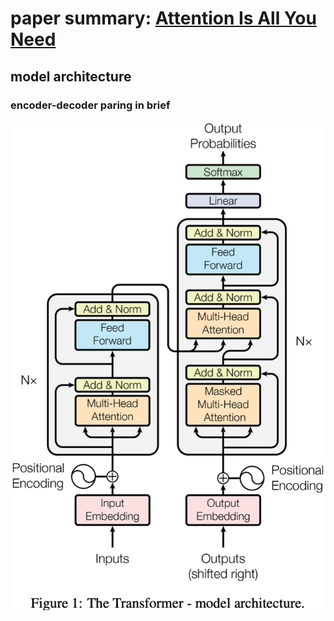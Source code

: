 # paper summary: [Attention Is All You Need](https://arxiv.org/pdf/1706.03762.pdf)

## model architecture

### encoder-decoder paring in brief
![the transformer - model architecture](images/transformer/fig_01.png?raw=true "original paper figure 1")
